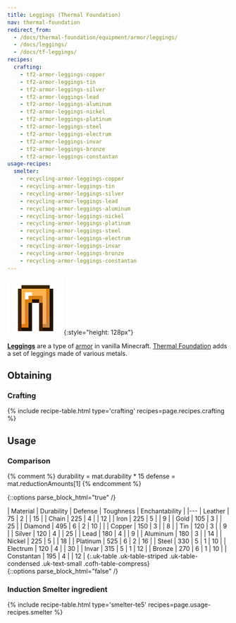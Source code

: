 ```yaml
---
title: Leggings (Thermal Foundation)
nav: thermal-foundation
redirect_from:
  - /docs/thermal-foundation/equipment/armor/leggings/
  - /docs/leggings/
  - /docs/tf-leggings/
recipes:
  crafting:
    - tf2-armor-leggings-copper
    - tf2-armor-leggings-tin
    - tf2-armor-leggings-silver
    - tf2-armor-leggings-lead
    - tf2-armor-leggings-aluminum
    - tf2-armor-leggings-nickel
    - tf2-armor-leggings-platinum
    - tf2-armor-leggings-steel
    - tf2-armor-leggings-electrum
    - tf2-armor-leggings-invar
    - tf2-armor-leggings-bronze
    - tf2-armor-leggings-constantan
usage-recipes:
  smelter:
    - recycling-armor-leggings-copper
    - recycling-armor-leggings-tin
    - recycling-armor-leggings-silver
    - recycling-armor-leggings-lead
    - recycling-armor-leggings-aluminum
    - recycling-armor-leggings-nickel
    - recycling-armor-leggings-platinum
    - recycling-armor-leggings-steel
    - recycling-armor-leggings-electrum
    - recycling-armor-leggings-invar
    - recycling-armor-leggings-bronze
    - recycling-armor-leggings-constantan
---
```


![Leggings](/assets/images/thermal-foundation/leggings.gif){:style="height: 128px"}


**[Leggings](https://minecraft.gamepedia.com/Leggings)** are a type of
[armor](https://minecraft.gamepedia.com/Armor) in vanilla Minecraft. [Thermal
Foundation](/docs/thermal-foundation/) adds a set of leggings made of various
metals.


Obtaining
---------

### Crafting
{% include recipe-table.html type='crafting' recipes=page.recipes.crafting %}


Usage
-----

### Comparison
{% comment %}
durability = mat.durability * 15
defense = mat.reductionAmounts[1]
{% endcomment %}

{::options parse_block_html="true" /}
<div class="uk-overflow-container">
| Material | Durability | Defense | Toughness | Enchantability |
|---
| Leather | 75 | 2 | | 15 |
| Chain | 225 | 4 | | 12 |
| Iron | 225 | 5 | | 9 |
| Gold | 105 | 3 | | 25 |
| Diamond | 495 | 6 | 2 | 10 |
|
| Copper | 150 | 3 | | 8 |
| Tin | 120 | 3 | | 9 |
| Silver | 120 | 4 | | 25 |
| Lead | 180 | 4 | | 9 |
| Aluminum | 180 | 3 | | 14 |
| Nickel | 225 | 5 | | 18 |
| Platinum | 525 | 6 | 2 | 16 |
| Steel | 330 | 5 | 1 | 10 |
| Electrum | 120 | 4 | | 30 |
| Invar | 315 | 5 | 1 | 12 |
| Bronze | 270 | 6 | 1 | 10 |
| Constantan | 195 | 4 | | 12 |
{:.uk-table .uk-table-striped .uk-table-condensed .uk-text-small .cofh-table-compress}
</div>
{::options parse_block_html="false" /}

### Induction Smelter ingredient
{% include recipe-table.html type='smelter-te5' recipes=page.usage-recipes.smelter %}
